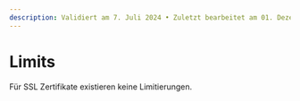 ```yaml
---
description: Validiert am 7. Juli 2024 • Zuletzt bearbeitet am 01. Dezember 2024
---
```


# Limits

Für SSL Zertifikate existieren keine Limitierungen.
